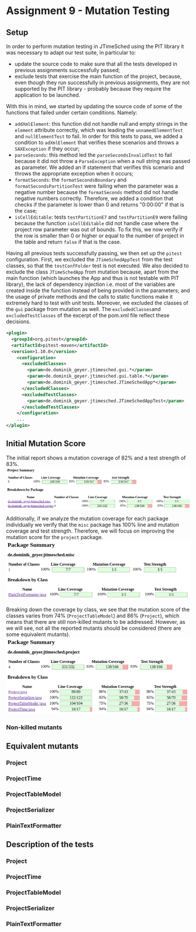 # Assignment 9 - Mutation Testing

## Setup

In order to perform mutation testing in JTimeSched using the PIT library it was necessary to adapt our test suite, in particular to:
- update the source code to make sure that all the tests developed in previous assignments successfully passed;
- exclude tests that exercise the main function of the project, because, even though they run successfully in previous assignments, they are not supported by the PIT library - probably because they require the application to be launched.

With this in mind, we started by updating the source code of some of the functions that failed under certain conditions. Namely:
- `addXmlElement`: this function did not handle null and empty strings in the `element` attribute correctly, which was leading the `unnamedElementTest` and `nullElementTest` to fail. In order for this tests to pass, we added a condition to `adXmlElement` that verifies these scenarios and throws a `SAXException` if they occur;
- `parseSeconds`: this method led the `parseSecondsInvalidTest` to fail because it did not throw a `ParseException` when a null string was passed as parameter. We added an if statement that verifies this scenario and throws the appropriate exception when it occurs;
- `formatSeconds`: the `formatSecondsBoundary` and `formatSecondsPartitionTest` were failing when the parameter was a negative number because the `formatSeconds` method did not handle negative numbers correctly. Therefore, we added a condition that checks if the parameter is lower than 0 and returns "0:00:00" if that is the case;
- `isCellEditable`: tests `testPartitionE7` and `testPartitionE9` were failing because the function `isCellEditable` did not handle case where the project row parameter was out of bounds. To fix this, we now verify if the row is smaller than 0 or higher or equal to the number of project in the table and return `false` if that is the case.


Having all previous tests successfully passing, we then set up the `pitest` configuration.
First, we excluded the `JTimeSchedAppTest` from the test classes, so that the `testConfFolder` test is not executed. We also decided to exclude the class `JTimeSchedApp` from mutation because, apart from the main function (which launches the App and thus is not testable with PIT library), the lack of dependency injection i.e. most of the variables are created inside the function instead of being provided in the parameters; and the usage of private methods and the calls to static functions make it extremely hard to test with unit tests. Moreover, we excluded the classes of the `gui` package from mutation as well. The `excludedClasses`and `excludedTestClasses` of the excerpt of the pom.xml file reflect these decisions.

```xml
<plugin>
  <groupId>org.pitest</groupId>
  <artifactId>pitest-maven</artifactId>
  <version>1.10.0</version>
    <configuration>
      <excludedClasses>
        <param>de.dominik_geyer.jtimesched.gui.*</param>
        <param>de.dominik_geyer.jtimesched.gui.table.*</param>
        <param>de.dominik_geyer.jtimesched.JTimeSchedApp*</param>
      </excludedClasses>
      <excludedTestClasses>
        <param>de.dominik_geyer.jtimesched.JTimeSchedAppTest</param>
      </excludedTestClasses>
    </configuration>
    ...
</plugin>  
```

## Initial Mutation Score

The initial report shows a mutation coverage of 82% and a test strength of 83%. 
![](./images/report_initial_all.png)

Additionally, if we analyze the mutation coverage for each package individually we verify that the `misc` package has 100% line and mutation coverage and test strength. Therefore, we will focus on improving the mutation score for the `project` package.
![](./images/report_initial_misc.png)

Breaking down the coverage by class, we see that the mutation score of the classes varies from 74% (`ProjectTableModel`) and 86% (`Project`), which means that there are still non-killed mutants to be addressed. However, as we will see, not all the reported mutants should be considered (there are some equivalent mutants).
![](./images/report_initial_project.png)


### Non-killed mutants
<!--Explain which classes have more non-killed mutants -->

## Equivalent mutants
<!-- for each class -->

### Project

### ProjectTime

### ProjectTableModel

### ProjectSerializer

### PlainTextFormatter

## Description of the tests 

###  Project 

### ProjectTime 

### ProjectTableModel 

### ProjectSerializer 

### PlainTextFormatter 